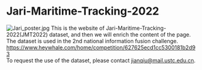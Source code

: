 # Jari-Maritime-Tracking-2022
![Jari_poster.jpg](https://pic.jitudisk.com/public/2022/09/15/75058371c9a6e.jpg)
This is the website of Jari-Maritime-Tracking-2022(JMT2022) dataset, and then we will enrich the content of the page.  
The dataset is used in the 2nd national information fusion challenge.  
https://www.heywhale.com/home/competition/627625ecd1cc5300181b2d93  
To request the use of the dataset, please contact jianqiu@mail.ustc.edu.cn.
